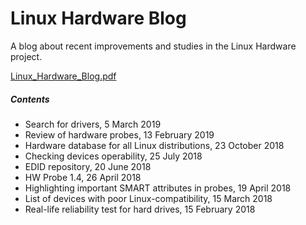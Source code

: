 Linux Hardware Blog
===================

A blog about recent improvements and studies in the Linux Hardware project.

[Linux_Hardware_Blog.pdf](https://github.com/linuxhw/Blog/blob/master/Linux_Hardware_Blog.pdf)

##### Contents

* Search for drivers, 5 March 2019
* Review of hardware probes, 13 February 2019
* Hardware database for all Linux distributions, 23 October 2018
* Checking devices operability, 25 July 2018
* EDID repository, 20 June 2018
* HW Probe 1.4, 26 April 2018
* Highlighting important SMART attributes in probes, 19 April 2018
* List of devices with poor Linux-compatibility, 15 March 2018
* Real-life reliability test for hard drives, 15 February 2018
